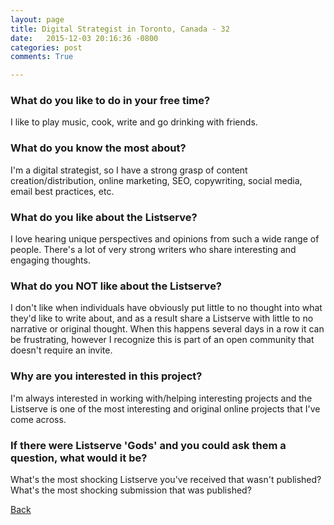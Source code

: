 ```yaml
---
layout: page
title: Digital Strategist in Toronto, Canada - 32
date:   2015-12-03 20:16:36 -0800
categories: post
comments: True

---
```


### What do you like to do in your free time?
<p>I like to play music, cook, write and go drinking with friends.</p>

### What do you know the most about?
<p>I'm a digital strategist, so I have a strong grasp of content creation/distribution, online marketing, SEO, copywriting, social media, email best practices, etc.</p>

### What do you like about the Listserve?
<p>I love hearing unique perspectives and opinions from such a wide range of people. There's a lot of very strong writers who share interesting and engaging thoughts.</p>

### What do you NOT like about the Listserve?
<p>I don't like when individuals have obviously put little to no thought into what they'd like to write about, and as a result share a Listserve with little to no narrative or original thought. When this happens several days in a row it can be frustrating, however I recognize this is part of an open community that doesn't require an invite.</p>

### Why are you interested in this project?
<p>I'm always interested in working with/helping interesting projects and the Listserve is one of the most interesting and original online projects that I've come across.</p>

### If there were Listserve 'Gods' and you could ask them a question, what would it be?
<p>What's the most shocking Listserve you've received that wasn't published? What's the most shocking submission that was published?</p>

[Back][1]

[1]: /home/responders/all